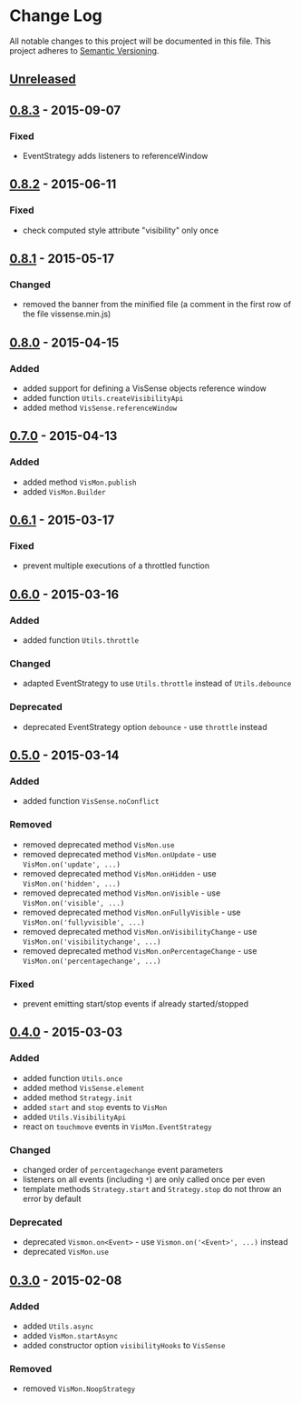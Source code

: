 # Change Log
All notable changes to this project will be documented in this file.
This project adheres to [Semantic Versioning](http://semver.org/).

## [Unreleased][unreleased]

## [0.8.3] - 2015-09-07
### Fixed
- EventStrategy adds listeners to referenceWindow

## [0.8.2] - 2015-06-11
### Fixed
- check computed style attribute "visibility" only once

## [0.8.1] - 2015-05-17
### Changed
- removed the banner from the minified file (a comment in the first row of the file vissense.min.js)

## [0.8.0] - 2015-04-15
### Added
- added support for defining a VisSense objects reference window
- added function `Utils.createVisibilityApi`
- added method `VisSense.referenceWindow`

## [0.7.0] - 2015-04-13
### Added
- added method `VisMon.publish`
- added `VisMon.Builder`

## [0.6.1] - 2015-03-17
### Fixed
- prevent multiple executions of a throttled function

## [0.6.0] - 2015-03-16
### Added
- added function `Utils.throttle`

### Changed
- adapted EventStrategy to use `Utils.throttle` instead of `Utils.debounce`

### Deprecated
- deprecated EventStrategy option `debounce` - use `throttle` instead

## [0.5.0] - 2015-03-14
### Added
- added function `VisSense.noConflict`

### Removed
- removed deprecated method `VisMon.use`
- removed deprecated method `VisMon.onUpdate` - use `VisMon.on('update', ...)`
- removed deprecated method `VisMon.onHidden` - use `VisMon.on('hidden', ...)`
- removed deprecated method `VisMon.onVisible` - use `VisMon.on('visible', ...)`
- removed deprecated method `VisMon.onFullyVisible` - use `VisMon.on('fullyvisible', ...)`
- removed deprecated method `VisMon.onVisibilityChange` - use `VisMon.on('visibilitychange', ...)`
- removed deprecated method `VisMon.onPercentageChange` - use `VisMon.on('percentagechange', ...)`

### Fixed
- prevent emitting start/stop events if already started/stopped

## [0.4.0] - 2015-03-03
### Added
- added function `Utils.once`
- added method `VisSense.element`
- added method `Strategy.init`
- added `start` and `stop` events to `VisMon`
- added `Utils.VisibilityApi`
- react on `touchmove` events in `VisMon.EventStrategy`

### Changed
- changed order of `percentagechange` event parameters
- listeners on all events (including `*`) are only called once per even
- template methods `Strategy.start` and `Strategy.stop` do not throw an error by default

### Deprecated
- deprecated `Vismon.on<Event>` - use `Vismon.on('<Event>', ...)` instead
- deprecated `VisMon.use`


## [0.3.0] - 2015-02-08
### Added
- added `Utils.async`
- added `VisMon.startAsync`
- added constructor option `visibilityHooks` to `VisSense`

### Removed
- removed `VisMon.NoopStrategy`

[unreleased]: https://github.com/vissense/vissense/compare/0.8.3...HEAD
[0.8.3]: https://github.com/vissense/vissense/compare/0.8.2...0.8.3
[0.8.2]: https://github.com/vissense/vissense/compare/0.8.1...0.8.2
[0.8.1]: https://github.com/vissense/vissense/compare/0.8.0...0.8.1
[0.8.0]: https://github.com/vissense/vissense/compare/0.7.0...0.8.0
[0.7.0]: https://github.com/vissense/vissense/compare/0.6.1...0.7.0
[0.6.1]: https://github.com/vissense/vissense/compare/0.6.0...0.6.1
[0.6.0]: https://github.com/vissense/vissense/compare/0.5.0...0.6.0
[0.5.0]: https://github.com/vissense/vissense/compare/0.4.0...0.5.0
[0.4.0]: https://github.com/vissense/vissense/compare/0.3.0...0.4.0
[0.3.0]: https://github.com/vissense/vissense/compare/0.2.1...0.3.0
